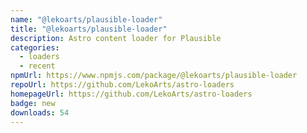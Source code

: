 ```yaml
---
name: "@lekoarts/plausible-loader"
title: "@lekoarts/plausible-loader"
description: Astro content loader for Plausible
categories:
  - loaders
  - recent
npmUrl: https://www.npmjs.com/package/@lekoarts/plausible-loader
repoUrl: https://github.com/LekoArts/astro-loaders
homepageUrl: https://github.com/LekoArts/astro-loaders
badge: new
downloads: 54
---
```

